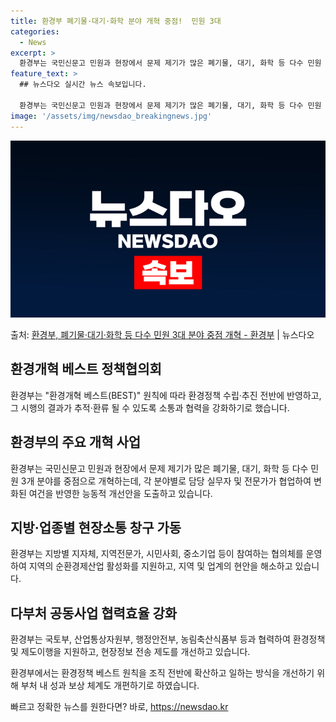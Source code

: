 ```yaml
---
title: 환경부 폐기물·대기·화학 분야 개혁 중점!  민원 3대
categories:
  - News
excerpt: >
  환경부는 국민신문고 민원과 현장에서 문제 제기가 많은 폐기물, 대기, 화학 등 다수 민원 3개 분야를 중점 …
feature_text: >
  ## 뉴스다오 실시간 뉴스 속보입니다.

  환경부는 국민신문고 민원과 현장에서 문제 제기가 많은 폐기물, 대기, 화학 등 다수 민원 3개 분야를 중점 …
image: '/assets/img/newsdao_breakingnews.jpg'
---
```


![뉴스다오 속보](/assets/img/newsdao_breakingnews.jpg)

<p>출처: <a href="https://newsdao.kr/3630" rel="dofollow">환경부, 폐기물·대기·화학 등 다수 민원 3대 분야 중점 개혁 - 환경부</a> | 뉴스다오</p>

<h2 data-ke-size="size26">환경개혁 베스트 정책협의회</h2>
<p data-ke-size="size16">환경부는 "환경개혁 베스트(BEST)" 원칙에 따라 환경정책 수립·추진 전반에 반영하고, 그 시행의 결과가 추적·환류 될 수 있도록 소통과 협력을 강화하기로 했습니다.</p>

<h2 data-ke-size="size26">환경부의 주요 개혁 사업</h2>
<p data-ke-size="size16">환경부는 국민신문고 민원과 현장에서 문제 제기가 많은 폐기물, 대기, 화학 등 다수 민원 3개 분야를 중점으로 개혁하는데, 각 분야별로 담당 실무자 및 전문가가 협업하여 변화된 여건을 반영한 능동적 개선안을 도출하고 있습니다.</p>

<h2 data-ke-size="size26">지방·업종별 현장소통 창구 가동</h2>
<p data-ke-size="size16">환경부는 지방별 지자체, 지역전문가, 시민사회, 중소기업 등이 참여하는 협의체를 운영하여 지역의 순환경제산업 활성화를 지원하고, 지역 및 업계의 현안을 해소하고 있습니다.</p>

<h2 data-ke-size="size26">다부처 공동사업 협력효율 강화</h2>
<p data-ke-size="size16">환경부는 국토부, 산업통상자원부, 행정안전부, 농림축산식품부 등과 협력하여 환경정책 및 제도이행을 지원하고, 현장정보 전송 제도를 개선하고 있습니다.</p>

<p data-ke-size="size16">환경부에서는 환경정책 베스트 원칙을 조직 전반에 확산하고 일하는 방식을 개선하기 위해 부처 내 성과 보상 체계도 개편하기로 하였습니다.</p> 

빠르고 정확한 뉴스를 원한다면? 바로, <a href="https://newsdao.kr" rel="dofollow">https://newsdao.kr</a>


